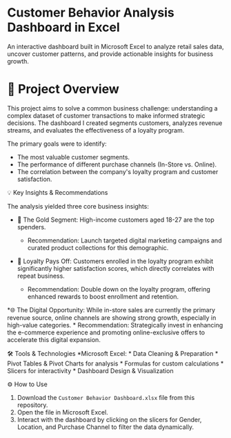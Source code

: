 # Customer Behavior Analysis Dashboard in Excel

An interactive dashboard built in Microsoft Excel to analyze retail sales data, uncover customer patterns, and provide actionable insights for business growth.

# 🚀 Project Overview

This project aims to solve a common business challenge: understanding a complex dataset of customer transactions to make informed strategic decisions. The dashboard I created segments customers, analyzes revenue streams, and evaluates the effectiveness of a loyalty program.

The primary goals were to identify:
* The most valuable customer segments.
* The performance of different purchase channels (In-Store vs. Online).
* The correlation between the company's loyalty program and customer satisfaction.

💡 Key Insights & Recommendations

The analysis yielded three core business insights:

* 🎯 The Gold Segment: High-income customers aged 18-27 are the top spenders.
    * Recommendation: Launch targeted digital marketing campaigns and curated product collections for this demographic.

* 🤝 Loyalty Pays Off: Customers enrolled in the loyalty program exhibit significantly higher satisfaction scores, which directly correlates with repeat business.
    * Recommendation: Double down on the loyalty program, offering enhanced rewards to boost enrollment and retention.

*🌐 The Digital Opportunity: While in-store sales are currently the primary revenue source, online channels are showing strong growth, especially in high-value categories.
    * Recommendation: Strategically invest in enhancing the e-commerce experience and promoting online-exclusive offers to accelerate this digital expansion.

🛠️ Tools & Technologies
*Microsoft Excel:
    * Data Cleaning & Preparation
    * Pivot Tables & Pivot Charts for analysis
    * Formulas for custom calculations
    * Slicers for interactivity
    * Dashboard Design & Visualization

⚙️ How to Use
1.  Download the `Customer Behavior Dashboard.xlsx` file from this repository.
2.  Open the file in Microsoft Excel.
3.  Interact with the dashboard by clicking on the slicers for Gender, Location, and Purchase Channel to filter the data dynamically.

